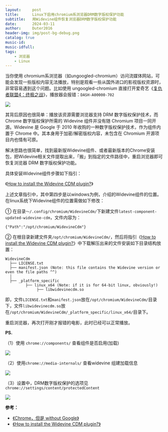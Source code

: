 ```yaml
---
layout:     post
title:      Linux下启用chromium系浏览器DRM数字版权保护功能
subtitle:   用Widevine组件恢复浏览器DRM数字版权保护功能
date:       2024-03-11
author:     Duter2016
header-img: img/post-bg-debug.png
catalog: true
music-id: 
music-idfull: 
tags:
    - 浏览器
    - Linux
---
```



当你使用 chromium系浏览器（如ungoogled-chromium）访问流媒体网站，可能会发现一些版权内容无法播放，特别是观看一些从国外进口的影视版权资源时，非常容易遇到这个问题。比如使用 ungoogled-chromium 直接打开爱奇艺《[复仇者联盟4：终极之战](https://sspai.com/link?target=https%3A%2F%2Fwww.iqiyi.com%2Fv_19rr7q1fy0.html)》，播放器会报错：`DASH-A00000-702`

![](https://cdn.jsdelivr.net/gh/Duter2016/GitNote-images/Images/2024/03/DRM001.png)

其背后原因也很简单：播放该资源需要浏览器支持 DRM 数字版权保护技术，而 Chrome 数字版权保护所需的 Widevine 组件并没有随 Chromium 项目一同开源。Widevine 是 Google 于 2010 年收购的一种数字版权保护技术，作为组件内置于 Chrome 中。其本身用于加密/解密版权内容，未包含在 Chromium 开源项目内也情有可原。

解决思路也很简单，找到最新版Widevine组件、或者最新版本的Chrome安装包，把Widevine相关文件提取出来，「搬」到指定的文件路径中，重启浏览器即可恢复浏览器 DRM 数字版权保护功能。

具体安装Widevine组件步骤如下指引：

《[How to install the Widevine CDM plugin?](https://chromium.woolyss.com/#widevine)》

上述文章指引中，其中第四步是以windows为例，介绍的Widevine组件的位置。在linux系统下Widevine组件的位置需做如下修改：

① 在目录`～/.config/chromium/WidevineCdm/`下新建文件`latest-component-updated-widevine-cdm`，文件内容为：

```
{"Path":"/opt/chromium/WidevineCdm"}
```

② 在根目录新建文件夹`/opt/chromium/WidevineCdm/`，然后将指引《[How to install the Widevine CDM plugin?](https://chromium.woolyss.com/#widevine)》中下载解压出来的文件安装如下目录结构放置：

```
WidevineCdm
  ├── LICENSE.txt
  ├── manifest.json (Note: this file contains the Widevine version or even the file paths ^^)
  │
  ├── _platform_specific
         ├── linux_x64 (Note: if it is for 64-bit linux, obviously!)
              ├── libwidevinecdm.so
```

即，文件`LICENSE.txt`和`manifest.json`放在`/opt/chromium/WidevineCdm/`目录下，文件`libwidevinecdm.so`放在`/opt/chromium/WidevineCdm/_platform_specific/linux_x64/`目录下。

重启浏览器，再次打开刚才报错的电影，此时已经可以正常播放。

**PS.**

（1）使用 `chrome://components/` 查看组件是否启用(加载)

![](https://cdn.jsdelivr.net/gh/Duter2016/GitNote-images/Images/2024/03/DRM002.png)

（2）使用`chrome://media-internals/` 查看widevine 组建加载信息

![](https://cdn.jsdelivr.net/gh/Duter2016/GitNote-images/Images/2024/03/DRM003.png)

（3）设置中，DRM数字版权保护的选项见`chrome://settings/content/protectedContent`

![](https://cdn.jsdelivr.net/gh/Duter2016/GitNote-images/Images/2024/03/DRM004.png)

**参考：**
* [《Chrome，但是 without Google》](https://sspai.com/post/80189)
* [《How to install the Widevine CDM plugin?》](https://chromium.woolyss.com/#widevine)